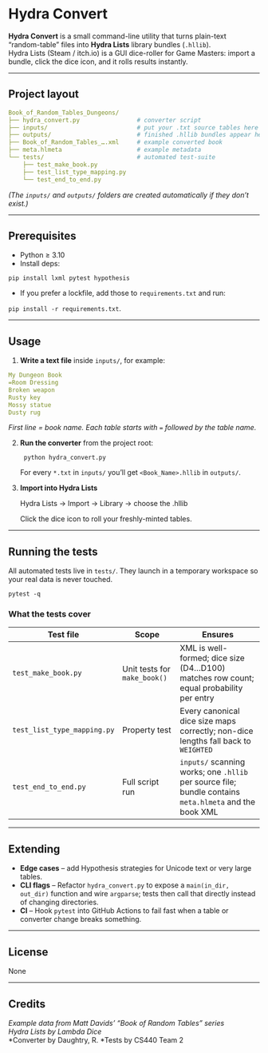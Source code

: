# Hydra Convert

**Hydra Convert** is a small command-line utility that turns plain-text “random-table” files into **Hydra Lists** library bundles (`.hllib`).  
Hydra Lists (Steam / itch.io) is a GUI dice-roller for Game Masters: import a bundle, click the dice icon, and it rolls results instantly.

---

## Project layout
```yaml
Book_of_Random_Tables_Dungeons/
├── hydra_convert.py                # converter script
├── inputs/                         # put your .txt source tables here
├── outputs/                        # finished .hllib bundles appear here
├── Book_of_Random_Tables_….xml     # example converted book
├── meta.hlmeta                     # example metadata
└── tests/                          # automated test-suite
    ├── test_make_book.py
    ├── test_list_type_mapping.py
    └── test_end_to_end.py
```

*(The `inputs/` and `outputs/` folders are created automatically if they don’t exist.)*

---

## Prerequisites

* Python ≥ 3.10  
* Install deps:

`pip install lxml pytest hypothesis`

* If you prefer a lockfile, add those to `requirements.txt` and run:

`pip install -r requirements.txt`.

---

## Usage

1. **Write a text file** inside `inputs/`, for example:
```YAML
My Dungeon Book
=Room Dressing
Broken weapon
Rusty key
Mossy statue
Dusty rug
```
*First line = book name. Each table starts with `=` followed by the table name.*

2. **Run the converter** from the project root:

        python hydra_convert.py

    For every `*.txt` in `inputs/` you’ll get `<Book_Name>.hllib` in `outputs/`.

3. **Import into Hydra Lists**

    Hydra Lists → Import → Library → choose the .hllib

    Click the dice icon to roll your freshly-minted tables.

---

## Running the tests

All automated tests live in `tests/`. They launch in a temporary workspace so your real data is never touched.

`pytest -q`



### What the tests cover

| Test file | Scope | Ensures |
|-----------|-------|---------|
| `test_make_book.py` | Unit tests for `make_book()` | XML is well-formed; dice size (D4…D100) matches row count; equal probability per entry |
| `test_list_type_mapping.py` | Property test | Every canonical dice size maps correctly; non-dice lengths fall back to `WEIGHTED` |
| `test_end_to_end.py` | Full script run | `inputs/` scanning works; one `.hllib` per source file; bundle contains `meta.hlmeta` and the book XML |

---

## Extending

* **Edge cases** – add Hypothesis strategies for Unicode text or very large tables.  
* **CLI flags** – Refactor `hydra_convert.py` to expose a `main(in_dir, out_dir)` function and wire `argparse`; tests then call that directly instead of changing directories.  
* **CI** – Hook `pytest` into GitHub Actions to fail fast when a table or converter change breaks something.

---

## License

None

---

## Credits

*Example data from Matt Davids’ “Book of Random Tables” series*  
*Hydra Lists by Lambda Dice*  
*Converter by Daughtry, R.
*Tests by CS440 Team 2
